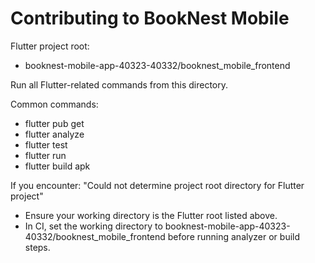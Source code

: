 # Contributing to BookNest Mobile

Flutter project root:
- booknest-mobile-app-40323-40332/booknest_mobile_frontend

Run all Flutter-related commands from this directory.

Common commands:
- flutter pub get
- flutter analyze
- flutter test
- flutter run
- flutter build apk

If you encounter: "Could not determine project root directory for Flutter project"
- Ensure your working directory is the Flutter root listed above.
- In CI, set the working directory to booknest-mobile-app-40323-40332/booknest_mobile_frontend before running analyzer or build steps.
